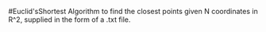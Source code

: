 #Euclid'sShortest
Algorithm to find the closest points given N coordinates in R^2, supplied in the form of a .txt file.


